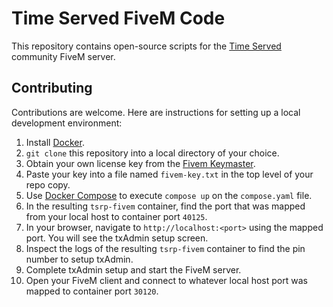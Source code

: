 # Time Served FiveM Code
This repository contains open-source scripts for the [Time Served](https://www.timeservedrp.com) community FiveM server.

## Contributing
Contributions are welcome. Here are instructions for setting up a local development environment:
1. Install [Docker](https://www.docker.com/).
1. `git clone` this repository into a local directory of your choice.
1. Obtain your own license key from the [Fivem Keymaster](https://keymaster.fivem.net/).
1. Paste your key into a file named `fivem-key.txt` in the top level of your repo copy.
1. Use [Docker Compose](https://docs.docker.com/compose/) to execute `compose up` on the `compose.yaml` file.
1. In the resulting `tsrp-fivem` container, find the port that was mapped from your local host to container port `40125`.
1. In your browser, navigate to `http://localhost:<port>` using the mapped port. You will see the txAdmin setup screen.
1. Inspect the logs of the resulting `tsrp-fivem` container to find the pin number to setup txAdmin.
1. Complete txAdmin setup and start the FiveM server.
1. Open your FiveM client and connect to whatever local host port was mapped to container port `30120`.